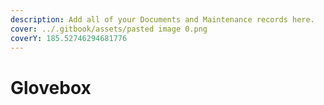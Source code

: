 ```yaml
---
description: Add all of your Documents and Maintenance records here.
cover: ../.gitbook/assets/pasted image 0.png
coverY: 185.52746294681776
---
```


# Glovebox

